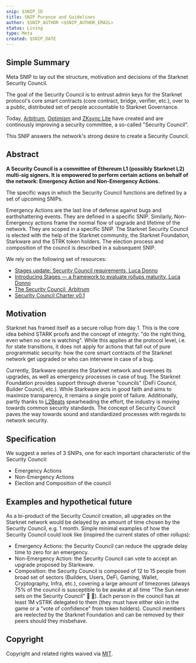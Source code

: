 ```yaml
---
snip: $SNIP_ID
title: SNIP Purpose and Guidelines
author: $SNIP_AUTHOR <$SNIP_AUTHOR_EMAIL>
status: Living
type: Meta
created: $SNIP_DATE
---
```


## Simple Summary

Meta SNIP to lay out the structure, motivation and decisions of the Starknet Security Council.

The goal of the Security Council is to entrust admin keys for the Starknet protocol's core smart contracts (core contract, bridge, verifier, etc.), over to a public, distributed set of people accountable to Starknet Governance.

Today, [Arbitrum](https://docs.arbitrum.foundation/dao-constitution#section-3-the-security-council), [Optimism](https://github.com/ethereum-optimism/OPerating-manual/blob/main/Security%20Council%20Charter%20v0.1.md) and [ZKsync Lite](https://blog.matter-labs.io/security-council-2-0-2337a555f17a) have created and are continously improving a security committee, a so-called "Security Council".

This SNIP answers the network's strong desire to create a Security Council.

## Abstract

**A Security Council is a committee of Ethereum L1 (possibly Starknet L2) multi-sig signers. It is empowered to perform certain actions on behalf of the network: Emergency Action and Non-Emergency Actions.**

The specific ways in which the Security Council functions are defined by a set of upcoming SNIPs.

Emergency Actions are the last line of defense against bugs and earthshattering events. They are defined in a specific SNIP. Similarly, Non-Emergency actions frame the normal flow of upgrade and lifetime of the network. They are scoped in a specific SNIP. The Starknet Security Council is elected with the help of the Starknet community, the Starknet Foundation, Starkware and the STRK token holders. The election process and composition of the council is described in a subsequent SNIP.

We rely on the following set of resources:

- [Stages update: Security Council requirements, Luca Donno](https://medium.com/l2beat/stages-update-security-council-requirements-4c79cea8ef52)
- [Introducing Stages — a framework to evaluate rollups maturity, Luca Donno](https://medium.com/l2beat/introducing-stages-a-framework-to-evaluate-rollups-maturity-d290bb22befe)
- [The Security Council, Arbitrum](https://docs.arbitrum.foundation/dao-constitution#section-3-the-security-council)
- [Security Council Charter v0.1](https://github.com/ethereum-optimism/OPerating-manual/blob/main/Security%20Council%20Charter%20v0.1.md)

## Motivation

Starknet has framed itself as a secure rollup from day 1. This is the core idea behind STARK proofs and the concept of integrity: "do the right thing, even when no one is watching". While this applies at the protocol level, i.e. for state transitions, it does not apply for actions that fall out of pure programmatic security: how the core smart contracts of the Starknet network get upgraded or who can intervene in case of a bug.

Currently, Starkware operates the Starknet network and oversees its upgrades, as well as emergency processes in case of bug. The Starknet Foundation provides support through diverse "councils" (DeFi Council, Builder Council, etc.). While Starkware acts in good faith and aims to maximize transparency, it remains a single point of failure. Additionally, partly thanks to [L2Beats](https://l2beat.com/scaling/summary) spearheading the effort, the industry is moving towards common security standards. The concept of Security Council paves the way towards sound and standardized processes with regards to network security.

## Specification

We suggest a series of 3 SNIPs, one for each important characteristic of the Security Council:

- Emergency Actions
- Non-Emergency Actions
- Election and Composition of the council

## Examples and hypothetical future

As a bi-product of the Security Council creation, all upgrades on the Starknet network would be delayed by an amount of time chosen by the Security Council, e.g. 1 month.
Simple minimal examples of how the Security Council could look like (inspired the current states of other rollups):

- Emergency Actions: the Security Council can reduce the upgrade delay time to zero for an emergency.
- Non-Emergency Action: the Security Council can vote to accept an upgrade proposed by Starkware.
- Composition: the Security Council is composed of 12 to 15 people from broad set of sectors (Builders, Users, DeFi, Gaming, Wallet, Cryptography, Infra, etc.), covering a large amount of timezones (always 75% of the council is susceptible to be awake at all time "The Sun never sets on the Security Council" 👑 👀). Each person in the council has at least 1M vSTRK delegated to them (they must have either skin in the game or a "vote of confidence" from token holders). Council members are reelected by the Starknet Foundation and can be removed by their peers should they misbehave.

## Copyright

Copyright and related rights waived via [MIT](../LICENSE).
